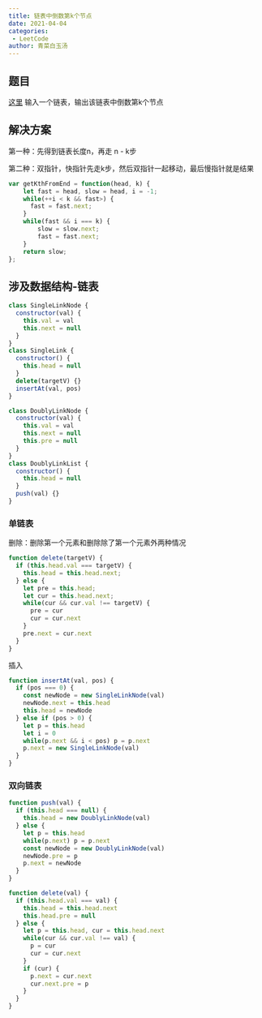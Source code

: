 ```yaml
---
title: 链表中倒数第k个节点
date: 2021-04-04
categories:
 - LeetCode
author: 青菜白玉汤
---
```

## 题目
[这里](https://leetcode-cn.com/problems/lian-biao-zhong-dao-shu-di-kge-jie-dian-lcof/)
输入一个链表，输出该链表中倒数第k个节点

## 解决方案
第一种：先得到链表长度n，再走 n - k步

第二种：双指针，快指针先走k步，然后双指针一起移动，最后慢指针就是结果

```javascript
var getKthFromEnd = function(head, k) {
    let fast = head, slow = head, i = -1;
    while(++i < k && fast>) {
      fast = fast.next;
    }
    while(fast && i === k) {
        slow = slow.next;
        fast = fast.next;
    }
    return slow;
};
```

## 涉及数据结构-链表

```javascript
class SingleLinkNode {
  constructor(val) {
    this.val = val
    this.next = null
  }
}
class SingleLink {
  constructor() {
    this.head = null
  }
  delete(targetV) {}
  insertAt(val, pos)
}

class DoublyLinkNode {
  constructor(val) {
    this.val = val
    this.next = null
    this.pre = null
  }
}
class DoublyLinkList {
  constructor() {
    this.head = null
  }
  push(val) {}
}
```

### 单链表

删除：删除第一个元素和删除除了第一个元素外两种情况
```javascript
function delete(targetV) {
  if (this.head.val === targetV) {
    this.head = this.head.next;
  } else {
    let pre = this.head;
    let cur = this.head.next;
    while(cur && cur.val !== targetV) {
      pre = cur
      cur = cur.next
    }
    pre.next = cur.next
  }
}
```

插入
```javascript
function insertAt(val, pos) {
  if (pos === 0) {
    const newNode = new SingleLinkNode(val)
    newNode.next = this.head
    this.head = newNode
  } else if (pos > 0) {
    let p = this.head
    let i = 0
    while(p.next && i < pos) p = p.next
    p.next = new SingleLinkNode(val)
  }
}
```

### 双向链表

```javascript
function push(val) {
  if (this.head === null) {
    this.head = new DoublyLinkNode(val)
  } else {
    let p = this.head
    while(p.next) p = p.next
    const newNode = new DoublyLinkNode(val)
    newNode.pre = p
    p.next = newNode
  }
}

function delete(val) {
  if (this.head.val === val) {
    this.head = this.head.next
    this.head.pre = null
  } else {
    let p = this.head, cur = this.head.next
    while(cur && cur.val !== val) {
      p = cur
      cur = cur.next
    }
    if (cur) {
      p.next = cur.next
      cur.next.pre = p
    }
  }
}
```
